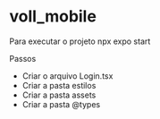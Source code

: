 # voll_mobile

Para executar o projeto
npx expo start

Passos
- Criar o arquivo Login.tsx
- Criar a pasta estilos
- Criar a pasta assets
- Criar a pasta @types
